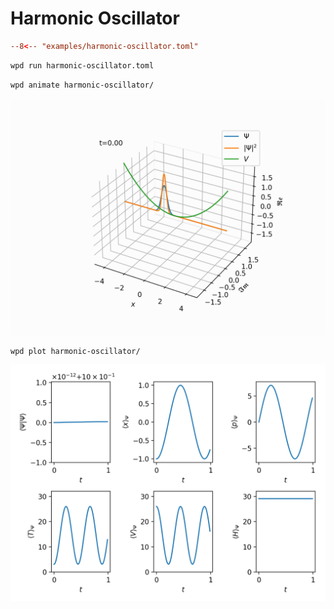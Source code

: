 # Harmonic Oscillator

```toml title="harmonic-oscillator.toml"
--8<-- "examples/harmonic-oscillator.toml"
```

```bash
wpd run harmonic-oscillator.toml
```

```bash
wpd animate harmonic-oscillator/
```

![](../images/harmonic-oscillator.gif)

```bash
wpd plot harmonic-oscillator/
```

![](../images/harmonic-oscillator.png)
